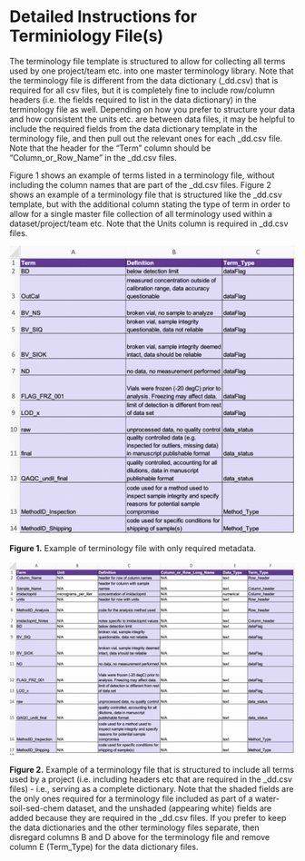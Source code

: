 # Detailed Instructions for Terminiology File(s)

The terminology file template is structured to allow for collecting all terms used by one project/team etc. into one master terminology library. Note that the terminology file is different from the data dictionary (\_dd.csv) that is required for all csv files, but it is completely fine to include row/column headers (i.e. the fields required to list in the data dictionary) in the terminology file as well. Depending on how you prefer to structure your data and how consistent the units etc. are between data files, it may be helpful to include the required fields from the data dictionary template in the terminology file, and then pull out the relevant ones for each \_dd.csv file. Note that the header for the “Term” column should be “Column_or_Row_Name” in the \_dd.csv files.

Figure 1 shows an example of terms listed in a terminology file, without including the column names  that are part of the \_dd.csv files. Figure 2 shows an example of a terminology file that is structured like the \_dd.csv template, but with the additional column stating the type of term in order to allow for a single master file collection of all terminology used within a dataset/project/team etc. Note that the Units column is required in \_dd.csv files.

![Diagram showing an example termininology file with only required fields.](https://github.com/ess-dive-community/essdive-water-soil-sed-chem/blob/main/.gitbook/assests/Terminology_File_Figure_1.png)

**Figure 1.** Example of terminology file with only required metadata.

![Diagram showing an example terminology file with terms used by a project. This diagram includes terms, their definitions, and other important information about the terms. This template includes both required and optional fields.](https://github.com/ess-dive-community/essdive-water-soil-sed-chem/blob/main/.gitbook/assests/Terminology_File_Figure_2.png)

**Figure 2.** Example of a terminology file that is structured to include all terms used by a project (i.e. including headers etc that are required in the \_dd.csv files) - i.e., serving as a complete dictionary. Note that the shaded fields are the only ones required for a terminology file included as part of a water-soil-sed-chem dataset, and the unshaded (appearing white) fields are added because they are required in the \_dd.csv files. If you prefer to keep the data dictionaries and the other terminology files separate, then disregard columns B and D above for the terminology file and remove column E (Term_Type) for the data dictionary files.
